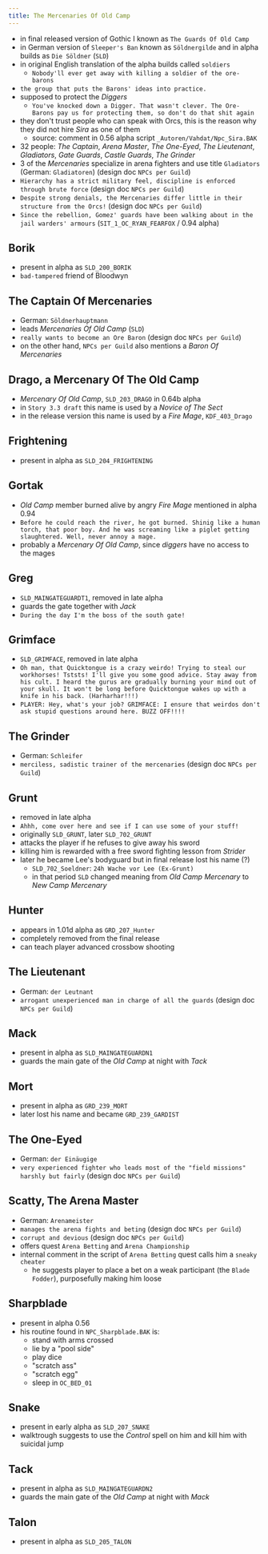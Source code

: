 ```yaml
---
title: The Mercenaries Of Old Camp
---
```


- in final released version of Gothic I known as `The Guards Of Old Camp`
- in German version of `Sleeper's Ban` known as `Söldnergilde` and in alpha builds as `Die Söldner` (`SLD`)
- in original English translation of the alpha builds called `soldiers`
  - `Nobody'll ever get away with killing a soldier of the ore-barons`
- `the group that puts the Barons' ideas into practice.`
- supposed to protect the _Diggers_
  - `You've knocked down a Digger. That wasn't clever. The Ore-Barons pay us for protecting them, so don't do that shit again`
- they don't trust people who can speak with Orcs, this is the reason why they did not hire _Sira_ as one of them
  - source: comment in 0.56 alpha script `_Autoren/Vahdat/Npc_Sira.BAK`
- 32 people: _The Captain_, _Arena Master_, _The One-Eyed_, _The Lieutenant_, _Gladiators_, _Gate Guards_, _Castle Guards_, _The Grinder_
- 3 of the _Mercenaries_ specialize in arena fighters and use title `Gladiators` (German: `Gladiatoren`) (design doc `NPCs per Guild`)
- `Hierarchy has a strict military feel, discipline is enforced through brute force` (design doc `NPCs per Guild`)
- `Despite strong denials, the Mercenaries differ little in their structure from the Orcs!` (design doc `NPCs per Guild`)
- `Since the rebellion, Gomez' guards have been walking about in the jail warders' armours` (`SIT_1_OC_RYAN_FEARFOX` / 0.94 alpha)

## Borik
- present in alpha as `SLD_200_BORIK`
- `bad-tampered` friend of Bloodwyn

## The Captain Of Mercenaries
- German: `Söldnerhauptmann`
- leads _Mercenaries Of Old Camp_ (`SLD`)
- `really wants to become an Ore Baron` (design doc `NPCs per Guild`)
- on the other hand, `NPCs per Guild` also mentions a _Baron Of Mercenaries_

## Drago, a Mercenary Of The Old Camp
- _Mercenary Of Old Camp_, `SLD_203_DRAGO` in 0.64b alpha
- in `Story 3.3 draft` this name is used by a _Novice of The Sect_
- in the release version this name is used by a _Fire Mage_, `KDF_403_Drago`

## Frightening
- present in alpha as `SLD_204_FRIGHTENING`

## Gortak
- _Old Camp_ member burned alive by angry _Fire Mage_ mentioned in alpha 0.94
- `Before he could reach the river, he got burned. Shinig like a human torch, that poor boy. And he was screaming like a piglet getting slaughtered. Well, never annoy a mage.`
- probably a _Mercenary Of Old Camp_, since _diggers_ have no access to the mages

## Greg
- `SLD_MAINGATEGUARDT1`, removed in late alpha
- guards the gate together with _Jack_
- `During the day I'm the boss of the south gate!`

## Grimface
- `SLD_GRIMFACE`, removed in late alpha
- `Oh man, that Quicktongue is a crazy weirdo! Trying to steal our workhorses! Tststs! I'll give you some good advice. Stay away from his cult. I heard the gurus are gradually burning your mind out of your skull. It won't be long before Quicktongue wakes up with a knife in his back. (Harharhar!!!)`
- `PLAYER: Hey, what's your job? GRIMFACE: I ensure that weirdos don't ask stupid questions around here. BUZZ OFF!!!!`

## The Grinder
- German: `Schleifer`
- `merciless, sadistic trainer of the mercenaries` (design doc `NPCs per Guild`)

## Grunt
- removed in late alpha
- `Ahhh, come over here and see if I can use some of your stuff!`
- originally `SLD_GRUNT`, later `SLD_702_GRUNT`
- attacks the player if he refuses to give away his sword
- killing him is rewarded with a free sword fighting lesson from _Strider_
- later he became Lee's bodyguard but in final release lost his name (?) 
  - `SLD_702_Soeldner`: `24h Wache vor Lee (Ex-Grunt)`
  - in that period `SLD` changed meaning from _Old Camp Mercenary_ to _New Camp Mercenary_ 

## Hunter
- appears in 1.01d alpha as `GRD_207_Hunter`
- completely removed from the final release
- can teach player advanced crossbow shooting

## The Lieutenant
- German: `der Leutnant`
- `arrogant unexperienced man in charge of all the guards` (design doc `NPCs per Guild`)

## Mack
- present in alpha as `SLD_MAINGATEGUARDN1`
- guards the main gate of the _Old Camp_ at night with _Tack_

## Mort
- present in alpha as `GRD_239_MORT`
- later lost his name and became `GRD_239_GARDIST`

## The One-Eyed
- German: `der Einäugige`
- `very experienced fighter who leads most of the "field missions" harshly but fairly` (design doc `NPCs per Guild`)

## Scatty, The Arena Master
- German: `Arenameister`
- `manages the arena fights and beting` (design doc `NPCs per Guild`)
- `corrupt and devious` (design doc `NPCs per Guild`)
- offers quest `Arena Betting` and `Arena Championship`
- internal comment in the script of `Arena Betting` quest calls him a `sneaky cheater`
  - he suggests player to place a bet on a weak participant (the `Blade Fodder`), purposefully making him loose

## Sharpblade
- present in alpha 0.56
- his routine found in `NPC_Sharpblade.BAK` is:
  - stand with arms crossed
  - lie by a "pool side"
  - play dice
  - "scratch ass"
  - "scratch egg"
  - sleep in `OC_BED_01`

## Snake
- present in early alpha as `SLD_207_SNAKE`
- walktrough suggests to use the _Control_ spell on him and kill him with suicidal jump

## Tack
- present in alpha as `SLD_MAINGATEGUARDN2`
- guards the main gate of the _Old Camp_ at night with _Mack_

## Talon
- present in alpha as `SLD_205_TALON`
